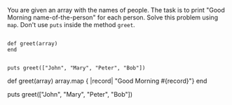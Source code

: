 You are given an array with the names of people.
The task is to print "Good Morning name-of-the-person" for each person.
Solve this problem using `map`.
Don't use `puts` inside the method `greet`.

<codeblock language="ruby" type="exercise" testMode="fixedInput">
<code>
def greet(array)
end

puts greet(["John", "Mary", "Peter", "Bob"])
</code>

<solution>
def greet(array)
  array.map { |record| "Good Morning #{record}"}
end

puts greet(["John", "Mary", "Peter", "Bob"])
</solution>
</codeblock>